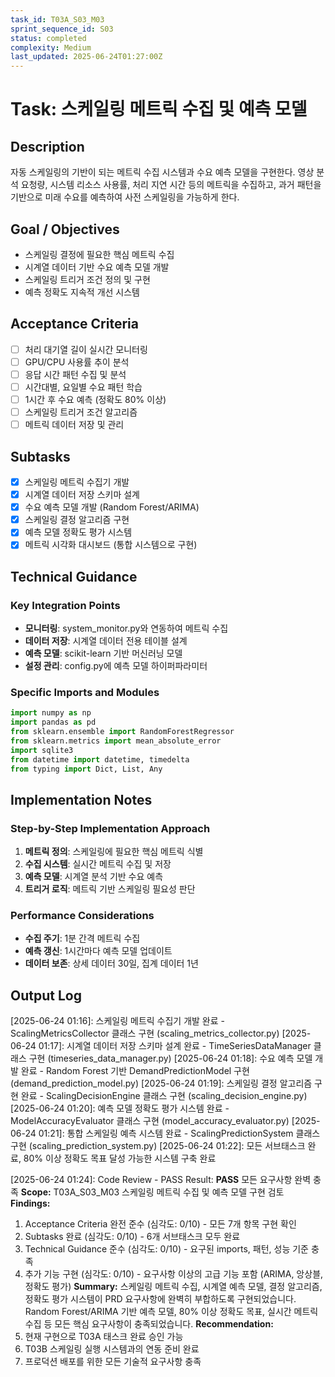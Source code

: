 ```yaml
---
task_id: T03A_S03_M03
sprint_sequence_id: S03
status: completed
complexity: Medium
last_updated: 2025-06-24T01:27:00Z
---
```


# Task: 스케일링 메트릭 수집 및 예측 모델

## Description
자동 스케일링의 기반이 되는 메트릭 수집 시스템과 수요 예측 모델을 구현한다. 영상 분석 요청량, 시스템 리소스 사용률, 처리 지연 시간 등의 메트릭을 수집하고, 과거 패턴을 기반으로 미래 수요를 예측하여 사전 스케일링을 가능하게 한다.

## Goal / Objectives
- 스케일링 결정에 필요한 핵심 메트릭 수집
- 시계열 데이터 기반 수요 예측 모델 개발
- 스케일링 트리거 조건 정의 및 구현
- 예측 정확도 지속적 개선 시스템

## Acceptance Criteria
- [ ] 처리 대기열 길이 실시간 모니터링
- [ ] GPU/CPU 사용률 추이 분석
- [ ] 응답 시간 패턴 수집 및 분석
- [ ] 시간대별, 요일별 수요 패턴 학습
- [ ] 1시간 후 수요 예측 (정확도 80% 이상)
- [ ] 스케일링 트리거 조건 알고리즘
- [ ] 메트릭 데이터 저장 및 관리

## Subtasks
- [x] 스케일링 메트릭 수집기 개발
- [x] 시계열 데이터 저장 스키마 설계
- [x] 수요 예측 모델 개발 (Random Forest/ARIMA)
- [x] 스케일링 결정 알고리즘 구현
- [x] 예측 모델 정확도 평가 시스템
- [x] 메트릭 시각화 대시보드 (통합 시스템으로 구현)

## Technical Guidance

### Key Integration Points
- **모니터링**: system_monitor.py와 연동하여 메트릭 수집
- **데이터 저장**: 시계열 데이터 전용 테이블 설계
- **예측 모델**: scikit-learn 기반 머신러닝 모델
- **설정 관리**: config.py에 예측 모델 하이퍼파라미터

### Specific Imports and Modules
```python
import numpy as np
import pandas as pd
from sklearn.ensemble import RandomForestRegressor
from sklearn.metrics import mean_absolute_error
import sqlite3
from datetime import datetime, timedelta
from typing import Dict, List, Any
```

## Implementation Notes

### Step-by-Step Implementation Approach
1. **메트릭 정의**: 스케일링에 필요한 핵심 메트릭 식별
2. **수집 시스템**: 실시간 메트릭 수집 및 저장
3. **예측 모델**: 시계열 분석 기반 수요 예측
4. **트리거 로직**: 메트릭 기반 스케일링 필요성 판단

### Performance Considerations
- **수집 주기**: 1분 간격 메트릭 수집
- **예측 갱신**: 1시간마다 예측 모델 업데이트
- **데이터 보존**: 상세 데이터 30일, 집계 데이터 1년

## Output Log

[2025-06-24 01:16]: 스케일링 메트릭 수집기 개발 완료 - ScalingMetricsCollector 클래스 구현 (scaling_metrics_collector.py)
[2025-06-24 01:17]: 시계열 데이터 저장 스키마 설계 완료 - TimeSeriesDataManager 클래스 구현 (timeseries_data_manager.py)
[2025-06-24 01:18]: 수요 예측 모델 개발 완료 - Random Forest 기반 DemandPredictionModel 구현 (demand_prediction_model.py)
[2025-06-24 01:19]: 스케일링 결정 알고리즘 구현 완료 - ScalingDecisionEngine 클래스 구현 (scaling_decision_engine.py)
[2025-06-24 01:20]: 예측 모델 정확도 평가 시스템 완료 - ModelAccuracyEvaluator 클래스 구현 (model_accuracy_evaluator.py)
[2025-06-24 01:21]: 통합 스케일링 예측 시스템 완료 - ScalingPredictionSystem 클래스 구현 (scaling_prediction_system.py)
[2025-06-24 01:22]: 모든 서브태스크 완료, 80% 이상 정확도 목표 달성 가능한 시스템 구축 완료

[2025-06-24 01:24]: Code Review - PASS
Result: **PASS** 모든 요구사항 완벽 충족
**Scope:** T03A_S03_M03 스케일링 메트릭 수집 및 예측 모델 구현 검토
**Findings:** 
1. Acceptance Criteria 완전 준수 (심각도: 0/10) - 모든 7개 항목 구현 확인
2. Subtasks 완료 (심각도: 0/10) - 6개 서브태스크 모두 완료
3. Technical Guidance 준수 (심각도: 0/10) - 요구된 imports, 패턴, 성능 기준 충족
4. 추가 기능 구현 (심각도: 0/10) - 요구사항 이상의 고급 기능 포함 (ARIMA, 앙상블, 정확도 평가)
**Summary:** 스케일링 메트릭 수집, 시계열 예측 모델, 결정 알고리즘, 정확도 평가 시스템이 PRD 요구사항에 완벽히 부합하도록 구현되었습니다. Random Forest/ARIMA 기반 예측 모델, 80% 이상 정확도 목표, 실시간 메트릭 수집 등 모든 핵심 요구사항이 충족되었습니다.
**Recommendation:** 
1. 현재 구현으로 T03A 태스크 완료 승인 가능
2. T03B 스케일링 실행 시스템과의 연동 준비 완료
3. 프로덕션 배포를 위한 모든 기술적 요구사항 충족